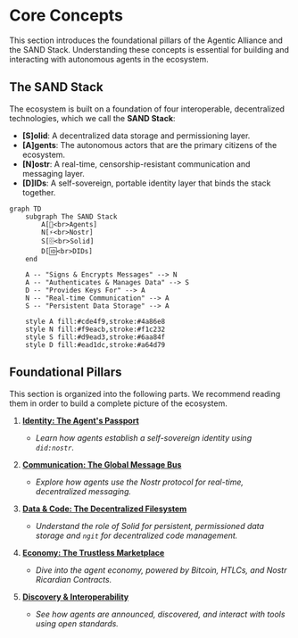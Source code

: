 # Core Concepts

This section introduces the foundational pillars of the Agentic Alliance and the SAND Stack. Understanding these concepts is essential for building and interacting with autonomous agents in the ecosystem.

## The SAND Stack

The ecosystem is built on a foundation of four interoperable, decentralized technologies, which we call the **SAND Stack**:

- **[S]olid**: A decentralized data storage and permissioning layer.
- **[A]gents**: The autonomous actors that are the primary citizens of the ecosystem.
- **[N]ostr**: A real-time, censorship-resistant communication and messaging layer.
- **[D]IDs**: A self-sovereign, portable identity layer that binds the stack together.

```mermaid
graph TD
    subgraph The SAND Stack
        A[🤖<br>Agents]
        N[⚡️<br>Nostr]
        S[🗄️<br>Solid]
        D[🆔<br>DIDs]
    end

    A -- "Signs & Encrypts Messages" --> N
    A -- "Authenticates & Manages Data" --> S
    D -- "Provides Keys For" --> A
    N -- "Real-time Communication" --> A
    S -- "Persistent Data Storage" --> A

    style A fill:#cde4f9,stroke:#4a86e8
    style N fill:#f9eacb,stroke:#f1c232
    style S fill:#d9ead3,stroke:#6aa84f
    style D fill:#ead1dc,stroke:#a64d79
```

## Foundational Pillars

This section is organized into the following parts. We recommend reading them in order to build a complete picture of the ecosystem.

1.  **[Identity: The Agent's Passport](./01-identity.md)**
    *   *Learn how agents establish a self-sovereign identity using `did:nostr`.*

2.  **[Communication: The Global Message Bus](./02-communication.md)**
    *   *Explore how agents use the Nostr protocol for real-time, decentralized messaging.*

3.  **[Data & Code: The Decentralized Filesystem](./03-data-and-code.md)**
    *   *Understand the role of Solid for persistent, permissioned data storage and `ngit` for decentralized code management.*

4.  **[Economy: The Trustless Marketplace](./04-economy.md)**
    *   *Dive into the agent economy, powered by Bitcoin, HTLCs, and Nostr Ricardian Contracts.*

5.  **[Discovery & Interoperability](./05-discovery-and-interoperability.md)**
    *   *See how agents are announced, discovered, and interact with tools using open standards.*